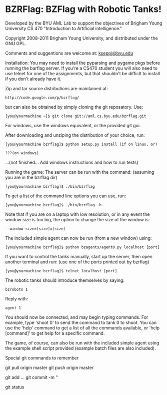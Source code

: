 BZRFlag: BZFlag with Robotic Tanks!
=======

Developed by the BYU AML Lab to support the objectives of Brigham Young
University CS 470 "Introduction to Artificial intelligence." 

Copyright 2008-2011 Brigham Young University, and distributed under the GNU GPL.

Comments and suggentions are welcome at: kseppi@byu.edu


Installation:
You may need to install the pyparsing and pygame pkgs before running the barflag
server. If you're a CS470 student you will also need to use telnet for one of
the assignments, but that shouldn't be difficlt to install if you don't already
have it.

Zip and tar source distributions are maintained at:

    http://code.google.com/p/bzrflag/

but can also be obtained by simply cloning the git reposatory. Use:

    [you@yourmachine ~]$ git clone git://aml.cs.byu.edu/bzrflag.git

For windows, use the windows equivalent, or the provided git gui.

After downloading and unziping the distribution of your choice, run:

    [you@yourmachine bzrflag]$ python setup.py install (if on linux, or)

    ???(on windows)

...(not finished... Add windows instructions and how to run tests)



Running the game:
The server can be run with the command: (assuming you are in the bzrflag dir)

    [you@yourmachine bzrflag]$ ./bin/bzrflag

To get a list of the command line options you can use, run:

    [you@yourmachine bzrflag]$ ./bin/bzrflag -h

Note that if you are on a laptop with low resolution, or in any event the window
size is too big, the option to change the size of the window is:

    --window-size=[size]x[size]

The included simple agent can now be run (from a new window) using:

    [you@yourmachine bzrflag]$ python bzagents/agent0.py localhost [port]

If you want to control the tanks manually, start up the server, then open
another terminal and run: (use one of the ports printed out by bzrflag)

    [you@yourmachine bzrflag]$ telnet localhost [port] 

The robotic tanks should introduce themselves by saying:

    bzrobots 1

Reply with:

    agent 1

You should now be connected, and may begin typing commands. For example, type
'shoot 0' to send the command to tank 0 to shoot. You can use the 'help' command
to get a list of all the commands available, or 'help [command]' to get help for
a specific command.

The game, of course, can also be run with the included simple agent using the 
example shell script provided (example batch files are also included).
   





Special git commands to remember



git pull origin master
git push origin master

git add <filename> ...
git commit -m '<message>'

git status





